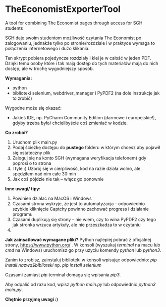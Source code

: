 # TheEconomistExporterTool
A tool for combining The Economist pages through access for SGH students

SGH daje swoim studentom możliwość czytania The Economist po zalogowaniu, jednakże tylko po stronie/rozdziale i w praktyce wymaga to połączenia internetowego i dużo klikania.

Ten skrypt pobiera pojedyncze rozdziały i klei je w całość w jeden PDF. Dzięki temu osoby które i tak mają dostęp do tych materiałów mają do nich dostęp, ale w trochę wygodniejszy sposób.

**Wymagania:**
- python
- biblioteki selenium, webdriver_manager i PyPDF2
(na dole instrukcje jak to zrobić)

Wygodne może się okazać:
- Jakieś IDE, np. PyCharm Community Edition (darmowe i europejskie!), gdyby trzeba było/ chcielibyście coś zmieniać w kodzie.

**Co zrobić?**
1. Uruchom plik main.py
2. Podaj ścieżkę dostępu do **pustego** folderu w którym chcesz aby pojawił się ostateczny plik
3. Zaloguj się na konto SGH (wymagana weryfikacja telefonem) gdy poprosi o to strona
4. I tyle :) Uzbrój się w cierpliwość, kod na razie działa wolno, ale spędziłem nad nim całe 30 min
5. Jak coś pójdzie nie tak – włącz go ponownie

**Inne uwagi/ tipy:**
1. Powinien działać na MacOS i Windows
2. Czasami strona wykryje, że jest to automatyzacja – odpowiednio szybkie kliknięcie Captchy powinno zachować progress i działanie programu
3. Czasami duplikują się strony – nie wiem, czy to wina PyPDF2 czy tego jak stronka wrzuca artykuły, ale nie przeszkadza to w czytaniu
4. 

**Jak zainsatlować wymagane pliki?**
Python najlepiej pobrać z oficjalnej strony, https://www.python.org/ .
W konsoli (wyszukaj _terminal_ na macu lub _cmd_ na Windows) uruchomisz go przy użyciu komendy _python_ lub _python3_. 

Zanim to zrobisz, zainstaluj biblioteki w konsoli wpisując odpowiednio:
_pip install nazwa$biblioteki_
np.
_pip install selenium_

Czasami zamiast _pip_ terminal domaga się wpisania _pip3_.

Aby odpalić od razu kod, wpisz 
_python main.py_ lub odpowiednio _python3 main.py_.


**Chętnie przyjmę uwagi :)**
